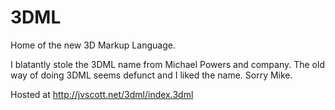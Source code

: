 3DML
====

Home of the new 3D Markup Language.

I blatantly stole the 3DML name from Michael Powers and company. The old way of doing 3DML seems defunct and I liked the name. Sorry Mike.

Hosted at http://jvscott.net/3dml/index.3dml
